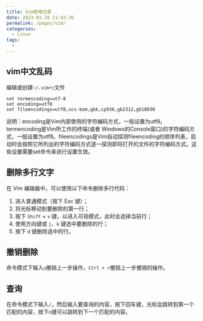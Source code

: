 ```yaml
---
title: Vim使用记录
date: 2023-03-28 21:43:36
permalink: /pages/vim/
categories:
  - Linux
tags:
  - 
---
```



## vim中文乱码

编辑或创建`~/.vimrc`文件

```
set termencoding=utf-8
set encoding=utf8
set fileencodings=utf8,ucs-bom,gbk,cp936,gb2312,gb18030
```

说明：encoding是Vim内部使用的字符编码方式，一般设置为utf8。termencoding是Vim所工作的终端(或者 Windows的Console窗口)的字符编码方式，一般设置为utf8。fileencodings是Vim自动探测fileencoding的顺序列表，启动时会按照它所列出的字符编码方式逐一探测即将打开的文件的字符编码方式。这些设置需要set命令来进行设置生效。

## 删除多行文字

在 Vim 编辑器中，可以使用以下命令删除多行代码：

1. 进入普通模式（按下 Esc 键）；
2. 将光标移动到要删除的第一行；
3. 按下 `Shift` + `v` 键，以进入可视模式，此时会选择当前行；
4. 使用方向键或 `j`、`k` 键选中要删除的行；
5. 按下 `d` 键删除选中的行。

## 撤销删除

命令模式下输入`u`撤销上一步操作，`Ctrl + r`撤销上一步撤销的操作。

## 查询

在命令模式下输入`/`，然后输入要查询的内容，按下回车键，光标会跳转到第一个匹配的内容，按下`n`键可以跳转到下一个匹配的内容。